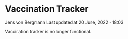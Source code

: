 Vaccination Tracker
================
Jens von Bergmann
Last updated at 20 June, 2022 - 18:03

Vaccination tracker is no longer functional.
